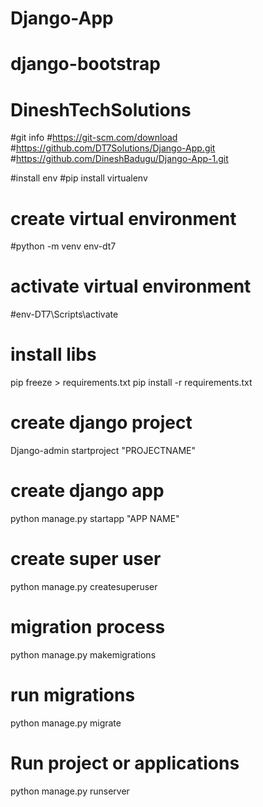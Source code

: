 # Django-App
# django-bootstrap
# DineshTechSolutions
#git info
#https://git-scm.com/download
#https://github.com/DT7Solutions/Django-App.git
#https://github.com/DineshBadugu/Django-App-1.git

#install env 
#pip install virtualenv
# create virtual environment
#python -m venv env-dt7

# activate virtual environment
#env-DT7\Scripts\activate

# install libs
pip freeze > requirements.txt 
pip install -r requirements.txt

# create django  project
Django-admin startproject "PROJECTNAME"

# create django app 
python manage.py startapp "APP NAME"

# create super user 
python manage.py createsuperuser
# migration process 
python manage.py makemigrations 

# run migrations 
python manage.py migrate 

# Run project or applications
python manage.py runserver

